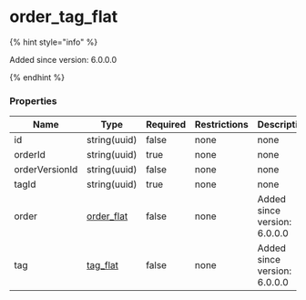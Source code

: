 
# order_tag_flat

{% hint style="info" %}

Added since version: 6.0.0.0

{% endhint %}

### Properties

|Name|Type|Required|Restrictions|Description|
|---|---|---|---|---|
|id|string(uuid)|false|none|none|
|orderId|string(uuid)|true|none|none|
|orderVersionId|string(uuid)|false|none|none|
|tagId|string(uuid)|true|none|none|
|order|[order_flat](/schema/order_flat.md)|false|none|Added since version: 6.0.0.0|
|tag|[tag_flat](/schema/tag_flat.md)|false|none|Added since version: 6.0.0.0|
